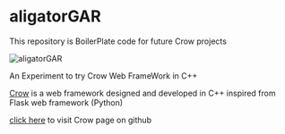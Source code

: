# aligatorGAR

This repository is BoilerPlate code for future Crow projects

![aligatorGAR](inkfil.github.com/aligatorGAR/static/aligatorGAR.jpg)

An Experiment to try Crow Web FrameWork in C++

[Crow](https://github.com/ipkn/crow) is a web framework designed and developed in C++ inspired from Flask web framework (Python)

[click here](https://github.com/ipkn/crow) to visit Crow page on github
